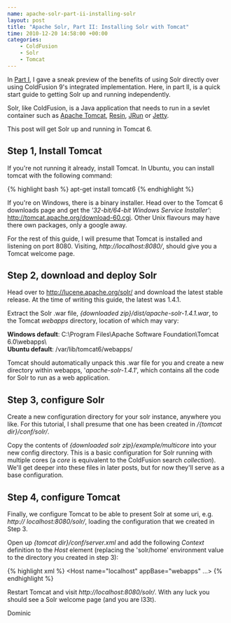 ```yaml
--- 
name: apache-solr-part-ii-installing-solr
layout: post
title: "Apache Solr, Part II: Installing Solr with Tomcat"
time: 2010-12-20 14:58:00 +00:00
categories:
    - ColdFusion
    - Solr
    - Tomcat
---
```


In <a href="/2010/12/apache-solr-or-departing-from-confines.html">Part I</a>, I gave a sneak preview of the benefits of using Solr directly over using ColdFusion 9's integrated implementation. Here, in part II, is a quick start guide to getting Solr up and running independently.

Solr, like ColdFusion, is a Java application that needs to run in a sevlet container such as <a href="http://tomcat.apache.org/">Apache Tomcat</a>, <a href="http://www.caucho.com/">Resin</a>, <a href="http://www.adobe.com/products/jrun/">JRun</a> or <a href="http://jetty.codehaus.org/jetty/">Jetty</a>.

This post will get Solr up and running in Tomcat 6.

Step 1, Install Tomcat
----------------------

If you're not running it already, install Tomcat. In Ubuntu, you can install tomcat with the following command:

{% highlight bash %}
apt-get install tomcat6
{% endhighlight %}

If you're on Windows, there is a binary installer. Head over to the Tomcat 6 downloads page and get the *'32-bit/64-bit Windows Service Installer'*:
<a href="http://tomcat.apache.org/download-60.cgi">http://tomcat.apache.org/download-60.cgi</a>. Other Unix flavours may have there own packages, only a google away.

For the rest of this guide, I will presume that Tomcat is installed and listening on port 8080. Visiting, *http://localhost:8080/*, should give you a Tomcat welcome page.

Step 2, download and deploy Solr
--------------------------------

Head over to <http://lucene.apache.org/solr/> and download the latest stable release. At the time of writing this guide, the latest was 1.4.1.

Extract the Solr .war file, *{downloaded zip}/dist/apache-solr-1.4.1.war*, to the Tomcat *webapps* directory, location of which may vary:

**Windows default**: C:\Program Files\Apache Software Foundation\Tomcat 6.0\webapps\  
**Ubuntu default**: /var/lib/tomcat6/webapps/

Tomcat should automatically unpack this .war file for you and create a new directory within webapps, '*apache-solr-1.4.1*', which contains all the code for Solr to run as a web application.

Step 3, configure Solr
----------------------

Create a new configuration directory for your solr instance, anywhere you like. For this tutorial, I shall presume that one has been created in */{tomcat dir}/conf/solr/*.

Copy the contents of *{downloaded solr zip}/example/multicore* into your new config directory. This is a basic configuration for Solr running with multiple cores (a *core* is equivalent to the ColdFusion search *collection*). We'll get deeper into these files in later posts, but for now they'll serve as a base configuration.

Step 4, configure Tomcat
------------------------

Finally, we configure Tomcat to be able to present Solr at some uri, e.g. *http:// localhost:8080/solr/*, loading the configuration that we created in Step 3.

Open up *{tomcat dir}/conf/server.xml* and add the following *Context* definition to the *Host* element (replacing the 'solr/home' environment value to the directory you created in step 3):

{% highlight xml %}
<Host name="localhost" appBase="webapps" ...>
	<Context path="/solr" docBase="apache-solr-1.4.1">
		<Environment name="solr/home" type="java.lang.String" value="/var/lib/tomcat6/conf/solr" override="true" />
	</Context>
</Host>
{% endhighlight %}

Restart Tomcat and visit *http://localhost:8080/solr/*. With any luck you should see a Solr welcome page (and you are l33t).

Dominic
